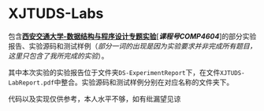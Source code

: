 # XJTUDS-Labs

包含<u>**西安交通大学-数据结构与程序设计专题实验**</u>[***课程号COMP4604***]的部分实验报告、实验源码和测试样例（*部分一词的出现是因为实验要求并非完成所有题目，这里只包含了我所完成的实验*）。

其中本次实验的实验报告位于文件夹`DS-ExperimentReport`下，在文件`XJTUDS-LabReport.pdf`中整合。实验源码和测试样例分别在对应名称的文件夹下。

代码以及实现仅供参考，本人水平不够，如有纰漏望见谅